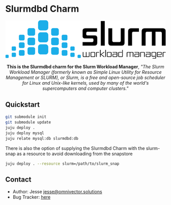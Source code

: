 # Slurmdbd Charm


![alt text](.github/slurm.png)

<p align="center"><b>This is the Slurmdbd charm for the Slurm Workload Manager</b>, <i>"The Slurm Workload Manager (formerly known as Simple Linux Utility for Resource Management or SLURM), or Slurm, is a free and open-source job scheduler for Linux and Unix-like kernels, used by many of the world's supercomputers and computer clusters."</i></p>

Quickstart
----------


```bash
git submodule init
git submodule update
juju deploy .
juju deploy mysql
juju relate mysql:db slurmdbd:db
```
There is also the option of supplying the Slurmdbd Charm with the slurm-snap as a resource to avoid downloading from the snapstore

```bash
juju deploy . --resource slurm=/path/to/slurm_snap
```

Contact
-------
 - Author: Jesse <jesse@omnivector.solutions>
 - Bug Tracker: [here](https://github.com/omnivector-solutions/charm-slurmdbd)
